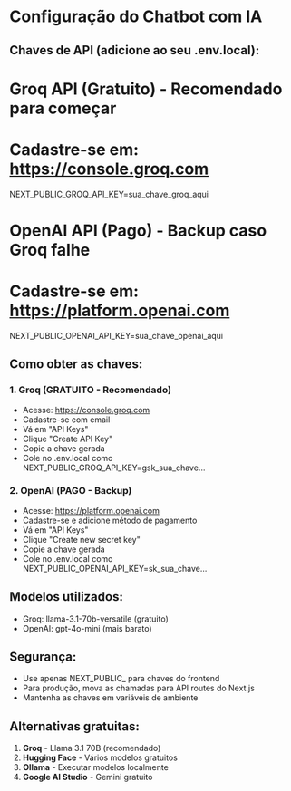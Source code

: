 # Configuração do Chatbot com IA

## Chaves de API (adicione ao seu .env.local):

# Groq API (Gratuito) - Recomendado para começar
# Cadastre-se em: https://console.groq.com
NEXT_PUBLIC_GROQ_API_KEY=sua_chave_groq_aqui

# OpenAI API (Pago) - Backup caso Groq falhe  
# Cadastre-se em: https://platform.openai.com
NEXT_PUBLIC_OPENAI_API_KEY=sua_chave_openai_aqui

## Como obter as chaves:

### 1. Groq (GRATUITO - Recomendado)
- Acesse: https://console.groq.com
- Cadastre-se com email
- Vá em "API Keys" 
- Clique "Create API Key"
- Copie a chave gerada
- Cole no .env.local como NEXT_PUBLIC_GROQ_API_KEY=gsk_sua_chave...

### 2. OpenAI (PAGO - Backup)
- Acesse: https://platform.openai.com
- Cadastre-se e adicione método de pagamento
- Vá em "API Keys"
- Clique "Create new secret key"
- Copie a chave gerada  
- Cole no .env.local como NEXT_PUBLIC_OPENAI_API_KEY=sk_sua_chave...

## Modelos utilizados:
- Groq: llama-3.1-70b-versatile (gratuito)
- OpenAI: gpt-4o-mini (mais barato)

## Segurança:
- Use apenas NEXT_PUBLIC_ para chaves do frontend
- Para produção, mova as chamadas para API routes do Next.js
- Mantenha as chaves em variáveis de ambiente

## Alternativas gratuitas:
1. **Groq** - Llama 3.1 70B (recomendado)
2. **Hugging Face** - Vários modelos gratuitos
3. **Ollama** - Executar modelos localmente
4. **Google AI Studio** - Gemini gratuito
